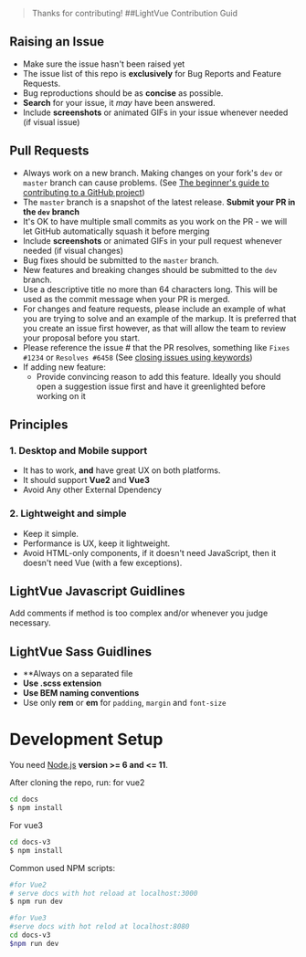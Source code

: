 
> Thanks for contributing!
##LightVue Contribution Guid

## Raising an Issue
* Make sure the issue hasn't been raised yet
* The issue list of this repo is **exclusively** for Bug Reports and Feature Requests.
* Bug reproductions should be as **concise** as possible.
* **Search** for your issue, it _may_ have been answered.
* Include **screenshots** or animated GIFs in your issue whenever needed (if visual issue)

## Pull Requests
* Always work on a new branch. Making changes on your fork's `dev` or `master` branch can cause problems. (See [The beginner's guide to contributing to a GitHub project](https://akrabat.com/the-beginners-guide-to-contributing-to-a-github-project/))
* The ``master`` branch is a snapshot of the latest release. **Submit your PR in the ``dev`` branch**
* It's OK to have multiple small commits as you work on the PR - we will let GitHub automatically squash it before merging
* Include **screenshots** or animated GIFs in your pull request whenever needed (if visual changes)
* Bug fixes should be submitted to the `master` branch.
* New features and breaking changes should be submitted to the `dev` branch.
* Use a descriptive title no more than 64 characters long. This will be used as the commit message when your PR is merged. 
* For changes and feature requests, please include an example of what you are trying to solve and an example of the markup. It is preferred that you create an issue first however, as that will allow the team to review your proposal before you start. 
* Please reference the issue # that the PR resolves, something like `Fixes #1234` or `Resolves #6458` (See [closing issues using keywords](https://help.github.com/articles/closing-issues-using-keywords/))    
* If adding new feature:
    * Provide convincing reason to add this feature. Ideally you should open a suggestion issue first and have it greenlighted before working on it

## Principles

### 1. Desktop and Mobile support

* It has to work, **and** have great UX on both platforms.
* It should support **Vue2** and **Vue3**
* Avoid Any other External Dpendency 

### 2. Lightweight and simple

* Keep it simple.
* Performance is UX, keep it lightweight.
* Avoid HTML-only components, if it doesn't need JavaScript, then it doesn't need Vue (with a few exceptions).

## LightVue Javascript Guidlines

Add comments if method is too complex and/or whenever you judge necessary.

## LightVue Sass Guidlines

* **Always on a separated file
* **Use .scss extension**
* **Use  BEM naming conventions**
* Use only **rem** or **em** for ``padding``, ``margin`` and ``font-size``

# Development Setup

You need [Node.js](http://nodejs.org/) **version >= 6 and <= 11**.

After cloning the repo, run:
for vue2
```bash
cd docs
$ npm install
```
For vue3
```bash
cd docs-v3
$ npm install
```

Common used NPM scripts:

```bash
#for Vue2
# serve docs with hot reload at localhost:3000
$ npm run dev

#for Vue3
#serve docs with hot relod at localhost:8080
cd docs-v3
$npm run dev
```
